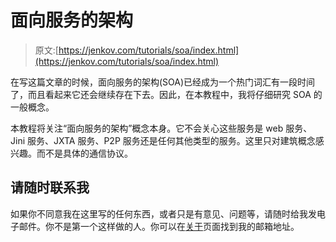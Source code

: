 # 面向服务的架构

> 原文:[https://jenkov.com/tutorials/soa/index.html](https://jenkov.com/tutorials/soa/index.html)

在写这篇文章的时候，面向服务的架构(SOA)已经成为一个热门词汇有一段时间了，而且看起来它还会继续存在下去。因此，在本教程中，我将仔细研究 SOA 的一般概念。

本教程将关注“面向服务的架构”概念本身。它不会关心这些服务是 web 服务、Jini 服务、JXTA 服务、P2P 服务还是任何其他类型的服务。这里只对建筑概念感兴趣。而不是具体的通信协议。

## 请随时联系我

如果你不同意我在这里写的任何东西，或者只是有意见、问题等，请随时给我发电子邮件。你不是第一个这样做的人。你可以在[关于](http://jenkov.com/about/index.html)页面找到我的邮箱地址。